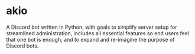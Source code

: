 # akio
A Discord bot written in Python, with goals to simplify server setup for streamlined administration, includes all essential features so end users feel that one bot is enough, and to expand and re-imagine the purpose of Discord bots.
